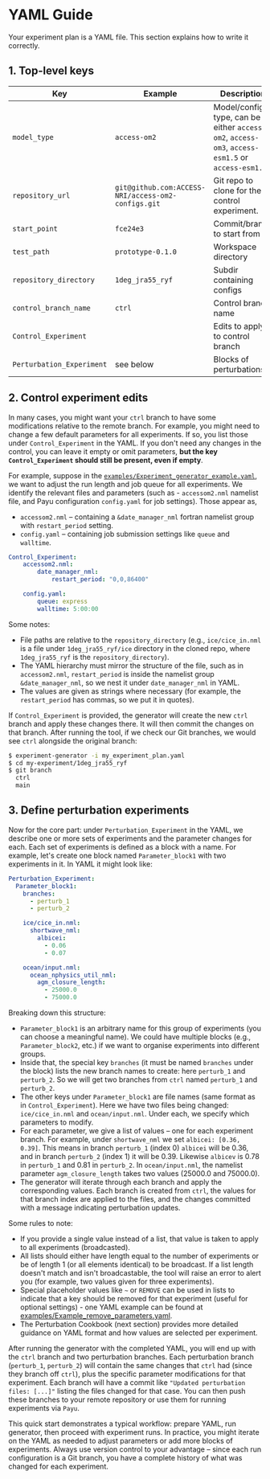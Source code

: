 
# YAML Guide

Your experiment plan is a YAML file. This section explains how to write it correctly.

## 1. Top-level keys

| Key                   | Example                                              | Description                         |
|-----------------------|------------------------------------------------------|-------------------------------------|
| `model_type`          | `access-om2`                                         | Model/config type, can be either `access-om2`, `access-om3`, `access-esm1.5` or `access-esm1.6`.                   |
| `repository_url`      | `git@github.com:ACCESS-NRI/access-om2-configs.git`   | Git repo to clone for the control experiment.                   |
| `start_point`         | `fce24e3`                                            | Commit/branch to start from         |
| `test_path`           | `prototype-0.1.0`                                 | Workspace directory                 |
| `repository_directory`| `1deg_jra55_ryf`                                     | Subdir containing configs           |
| `control_branch_name` | `ctrl`                                               | Control branch name             |
| `Control_Experiment`  |           | Edits to apply to control branch    |
| `Perturbation_Experiment` | see below                                        | Blocks of perturbations             |

## 2. Control experiment edits

In many cases, you might want your `ctrl` branch to have some modifications relative to the remote branch. For example, you might need to change a few default parameters for all experiments. If so, you list those under `Control_Experiment` in the YAML. If you don't need any changes in the control, you can leave it empty or omit parameters, **but the key `Control_Experiment` should still be present, even if empty**.

For example, suppose in the [`examples/Experiment_generator_example.yaml`](https://github.com/ACCESS-NRI/access-experiment-generator/blob/main/examples/Experiment_generator_example.yaml), we want to adjust the run length and job queue for all experiments. We identify the relevant files and parameters (such as - `accessom2.nml` namelist file, and Payu configuration `config.yaml` for job settings). Those appear as,

- `accessom2.nml` – containing a `&date_manager_nml` fortran namelist group with `restart_period` setting.
- `config.yaml` – containing job submission settings like `queue` and `walltime`.

```yaml
Control_Experiment:
    accessom2.nml:
        date_manager_nml:
            restart_period: "0,0,86400"

    config.yaml:
        queue: express
        walltime: 5:00:00
```

Some notes:
 - File paths are relative to the `repository_directory` (e.g., `ice/cice_in.nml` is a file under `1deg_jra55_ryf/ice` directory in the cloned repo, where `1deg_jra55_ryf` is the `repository_directory`).
 - The YAML hierarchy must mirror the structure of the file, such as in `accessom2.nml`, `restart_period` is inside the namelist group `&date_manager_nml`, so we nest it under `date_manager_nml` in YAML.
 - The values are given as strings where necessary (for example, the `restart_period` has commas, so we put it in quotes).

If `Control_Experiment` is provided, the generator will create the new `ctrl` branch and apply these changes there. It will then commit the changes on that branch. After running the tool, if we check our Git branches, we would see `ctrl` alongside the original branch:

```bash
$ experiment-generator -i my_experiment_plan.yaml
$ cd my-experiment/1deg_jra55_ryf
$ git branch
  ctrl
  main
```

## 3. Define perturbation experiments

Now for the core part: under `Perturbation_Experiment` in the YAML, we describe one or more sets of experiments and the parameter changes for each. Each set of experiments is defined as a block with a name. For example, let's create one block named `Parameter_block1` with two experiments in it. In YAML it might look like:

```yaml
Perturbation_Experiment:
  Parameter_block1:
    branches:
      - perturb_1
      - perturb_2

    ice/cice_in.nml:
      shortwave_nml:
        albicei:
          - 0.06
          - 0.07

    ocean/input.nml:
      ocean_nphysics_util_nml:
        agm_closure_length:
          - 25000.0
          - 75000.0
```

Breaking down this structure:

 - `Parameter_block1` is an arbitrary name for this group of experiments (you can choose a meaningful name). We could have multiple blocks (e.g., `Parameter_block2`, etc.) if we want to organise experiments into different groups.
 - Inside that, the special key `branches` (it must be named `branches` under the block) lists the new branch names to create: here `perturb_1` and `perturb_2`. So we will get two branches from `ctrl` named `perturb_1` and `perturb_2`.
 - The other keys under `Parameter_block1` are file names (same format as in `Control_Experiment`). Here we have two files being changed: `ice/cice_in.nml` and `ocean/input.nml`. Under each, we specify which parameters to modify.
 - For each parameter, we give a list of values – one for each experiment branch. For example, under `shortwave_nml` we set `albicei: [0.36, 0.39]`. This means in branch `perturb_1` (index 0) `albicei` will be 0.36, and in branch `perturb_2` (index 1) it will be 0.39. Likewise `albicev` is 0.78 in `perturb_1` and 0.81 in `perturb_2`. In `ocean/input.nml`, the namelist parameter `agm_closure_length` takes two values (25000.0 and 75000.0).
 - The generator will iterate through each branch and apply the corresponding values. Each branch is created from `ctrl`, the values for that branch index are applied to the files, and the changes committed with a message indicating perturbation updates.

Some rules to note: 

 - If you provide a single value instead of a list, that value is taken to apply to all experiments (broadcasted).
 - All lists should either have length equal to the number of experiments or be of length 1 (or all elements identical) to be broadcast. If a list length doesn't match and isn't broadcastable, the tool will raise an error to alert you (for example, two values given for three experiments).
 - Special placeholder values like `~` or `REMOVE` can be used in lists to indicate that a key should be removed for that experiment (useful for optional settings) - one YAML example can be found at [examples/Example_remove_parameters.yaml](https://github.com/ACCESS-NRI/access-experiment-generator/blob/main/examples/Example_remove_parameters.yaml).
- The Perturbation Cookbook (next section) provides more detailed guidance on YAML format and how values are selected per experiment.

After running the generator with the completed YAML, you will end up with the `ctrl` branch and two perturbation branches. Each perturbation branch (`perturb_1`, `perturb_2`) will contain the same changes that `ctrl` had (since they branch off `ctrl`), plus the specific parameter modifications for that experiment. Each branch will have a commit like `"Updated perturbation files: [...]"` listing the files changed for that case. You can then push these branches to your remote repository or use them for running experiments via `Payu`.

This quick start demonstrates a typical workflow: prepare YAML, run generator, then proceed with experiment runs. In practice, you might iterate on the YAML as needed to adjust parameters or add more blocks of experiments. Always use version control to your advantage – since each run configuration is a Git branch, you have a complete history of what was changed for each experiment.